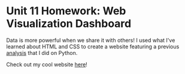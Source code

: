 # Unit 11 Homework: Web Visualization Dashboard

Data is more powerful when we share it with others! I used what I've learned about HTML and CSS to create a website featuring a previous [analysis](https://github.com/sheylaperez96/python-api-challenge) that I did on Python.

Check out my cool website [here](https://sheylaperez96.github.io/Web-Design-Challenge/)!


